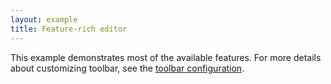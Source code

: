 ```yaml
---
layout: example
title: Feature-rich editor
---
```


This example demonstrates most of the available features. For more details about customizing toolbar, see the [toolbar configuration](/reference/toolbar-config.md).

<script setup>
import { data } from '../assets/values/default-value.data.js';

const toolbarItems = [
  'undo',
  'redo',
  '|',
  'heading',
  'fontFamily',
  'fontSize',
  '|',
  'formatPainter',
  'removeFormat',
  'bold',
  'italic',
  'underline',
  'strikethrough',
  'superscript',
  'subscript',
  'code',
  '|',
  'fontColor',
  'highlight',
  '|',
  'numberedList',
  'bulletedList',
  'checklist',
  '|',
  'alignLeft',
  'alignCenter',
  'alignRight',
  'alignJustify',
  '|',
  'increaseIndent',
  'decreaseIndent',
  '|',
  'link',
  'image',
  'video',
  'file',
  'codeBlock',
  'blockQuote',
  'paragraph',
  'hr',
  '|',
  'selectAll',
];
const rootStyle = {
  height: '500px',
  overflow: 'auto',
};
</script>

<DefaultEditor :toolbar="toolbarItems" :value="data.value" :rootStyle="rootStyle" />
